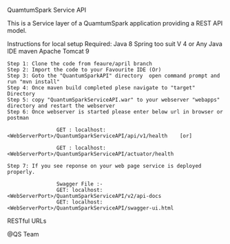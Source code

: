 QuamtumSpark Service API

This is a Service layer of a QuamtumSpark application providing a REST API model.

Instructions for local setup
	Required:
		Java 8
		Spring too suit V 4 or Any Java IDE 
		maven
		Apache Tomcat 9

	Step 1: Clone the code from feaure/april branch
	Step 2: Import the code to your Favourite IDE (Or)
	Step 3: Goto the "QuantumSparkAPI" directory  open command prompt and run "mvn install"
	Step 4: Once maven build completed plese navigate to "target" Directory
	Step 5: copy "QuantumSparkServiceAPI.war" to your webserver "webapps" directory and restart the webserver
	Step 6: Once webserver is started please enter below url in browser or postman
					
					GET : localhost:<WebServerPort>/QuantumSparkServiceAPI/api/v1/health 	[or]

					GET : localhost:<WebServerPort>/QuantumSparkServiceAPI/actuator/health
	
	Step 7: If you see reponse on your web page service is deployed properly.
					
					Swagger File :- 
					GET: localhost:<WebServerPort>/QuantumSparkServiceAPI/v2/api-docs
					GET: localhost:<WebServerPort>/QuantumSparkServiceAPI/swagger-ui.html
	


RESTful URLs

@QS Team